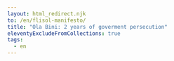 ```yaml
---
layout: html_redirect.njk
to: /en/flisol-manifesto/
title: "Ola Bini: 2 years of goverment persecution"
eleventyExcludeFromCollections: true
tags:
  - en
---
```

